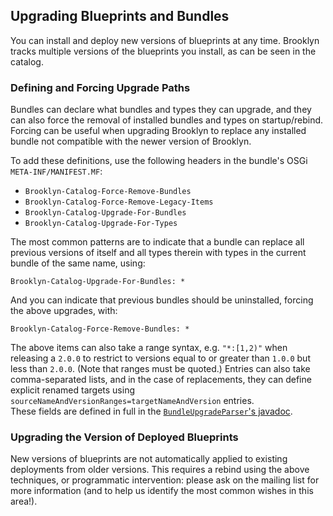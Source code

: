 
## Upgrading Blueprints and Bundles

You can install and deploy new versions of blueprints at any time.
Brooklyn tracks multiple versions of the blueprints you install, as can be seen in the catalog.


### Defining and Forcing Upgrade Paths

Bundles can declare what bundles and types they can upgrade,
and they can also force the removal of installed bundles and types on startup/rebind.
Forcing can be useful when upgrading Brooklyn to replace any installed bundle
not compatible with the newer version of Brooklyn.

To add these definitions, use the following headers in the bundle's OSGi `META-INF/MANIFEST.MF`:

* `Brooklyn-Catalog-Force-Remove-Bundles`
* `Brooklyn-Catalog-Force-Remove-Legacy-Items`
* `Brooklyn-Catalog-Upgrade-For-Bundles`
* `Brooklyn-Catalog-Upgrade-For-Types`

The most common patterns are to indicate that a bundle can replace all previous versions of itself
and all types therein with types in the current bundle of the same name, using:

```
Brooklyn-Catalog-Upgrade-For-Bundles: *
```

And you can indicate that previous bundles should be uninstalled, forcing the above upgrades,
with:

```
Brooklyn-Catalog-Force-Remove-Bundles: *
```

The above items can also take a range syntax, e.g. `"*:[1,2)"` when releasing a `2.0.0` to restrict to
versions equal to or greater than `1.0.0` but less than `2.0.0`. (Note that ranges must be quoted.)
Entries can also take comma-separated lists, and in the case of replacements, they can define
explicit renamed targets using `sourceNameAndVersionRanges=targetNameAndVersion` entries.   
These fields are defined in full in the
[`BundleUpgradeParser`'s javadoc]({{book.url.brooklyn_javadoc}}/org/apache/brooklyn/core/typereg/BundleUpgradeParser.html).


### Upgrading the Version of Deployed Blueprints

New versions of blueprints are not automatically applied to existing deployments from
older versions. This requires a rebind using the above techniques, or programmatic intervention:
please ask on the mailing list for more information
(and to help us identify the most common wishes in this area!).

